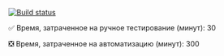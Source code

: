 [![Build status](https://ci.appveyor.com/api/projects/status/6db1ira5g8dmfqrm?svg=true)](https://ci.appveyor.com/project/4Shire/testmode)


:white_check_mark: Время, затраченное на ручное тестирование (минут): 30

:negative_squared_cross_mark: Время, затраченное на автоматизацию (минут): 300
